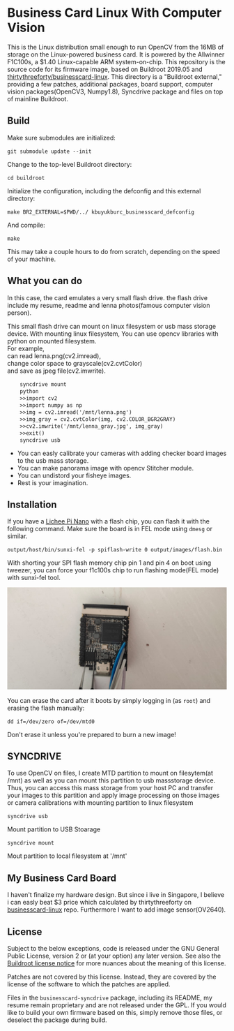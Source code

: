 # Business Card Linux With Computer Vision

This is the Linux distribution small enough to run OpenCV from the 16MB of storage on the Linux-powered business card.
It is powered by the Allwinner F1C100s, a $1.40 Linux-capable ARM system-on-chip.
This repository is the source code for its firmware image, based on Buildroot 2019.05 and [thirtythreeforty/businesscard-linux][thirtythreeforty/businesscard-linux].
This directory is a "Buildroot external," providing a few patches, additional packages, board support, computer vision packages(OpenCV3, Numpy1.8), Syncdrive package and files on top of mainline Buildroot.

## Build

Make sure submodules are initialized:

	git submodule update --init

Change to the top-level Buildroot directory:

	cd buildroot

Initialize the configuration, including the defconfig and this external directory:

	make BR2_EXTERNAL=$PWD/../ kbuyukburc_businesscard_defconfig

And compile:

	make

This may take a couple hours to do from scratch, depending on the speed of your machine.

## What you can do
In this case, the card emulates a very small flash drive. the flash drive include my resume, readme and lenna photos(famous computer vision person).  

This small flash drive can mount on linux filesystem or usb mass storage device.
With mounting linux filesystem, You can use opencv libraries with python on 
mounted filesystem.  
For example,  
can read lenna.png(cv2.imread),  
change color space to
grayscale(cv2.cvtColor)  
and save as jpeg file(cv2.imwrite).

```
    syncdrive mount
    python
    >>import cv2
    >>import numpy as np
    >>img = cv2.imread('/mnt/lenna.png')
    >>img_gray = cv2.cvtColor(img, cv2.COLOR_BGR2GRAY)
    >>cv2.imwrite('/mnt/lenna_gray.jpg', img_gray)
    >>exit()
    syncdrive usb
```

- You can easly calibrate your cameras with adding checker board images to the
usb mass storage.
- You can make panorama image with opencv Stitcher module.
- You can undistord your fisheye images.
- Rest is your imagination.

## Installation

If you have a [Lichee Pi Nano][lichee-nano] with a flash chip, you can flash it with the following command.
Make sure the board is in FEL mode using `dmesg` or similar.

	output/host/bin/sunxi-fel -p spiflash-write 0 output/images/flash.bin

With shorting your SPI flash memory chip pin 1 and pin 4 on boot using tweezer, you can force your f1c100s chip to run flashing mode(FEL mode) with sunxi-fel tool. 

![Shorted PINS](doc/Shorted_PINS.jpeg)

You can erase the card after it boots by simply logging in (as `root`) and erasing the flash manually:

	dd if=/dev/zero of=/dev/mtd0

Don't erase it unless you're prepared to burn a new image!

## SYNCDRIVE

To use OpenCV on files, I create MTD partition to mount on filesytem(at /mnt) as well as you can mount this partition to usb massstorage device. Thus, you can access this mass storage from your host PC and transfer your images to this partition and apply image processing on those images or camera calibrations with mounting partition to linux filesystem

```
syncdrive usb
```
Mount partition to USB Stoarage

```
syncdrive mount
```
Mout partition to local filesystem at '/mnt'

## My Business Card Board
I haven't finalize my hardware design. But since i live in
Singapore, I believe i can easly beat $3 price which calculated by thirtythreeforty on [businesscard-linux][thirtythreeforty/businesscard-linux] repo. Furthermore I
 want to add image sensor(OV2640). 

## License

Subject to the below exceptions, code is released under the GNU General Public License, version 2 or (at your option) any later version.
See also the [Buildroot license notice][buildroot-license] for more nuances about the meaning of this license.

Patches are not covered by this license. Instead, they are covered by the license of the software to which the patches are applied.

Files in the `businesscard-syncdrive` package, including its README, my resume remain proprietary and are not released under the GPL.
If you would like to build your own firmware based on this, simply remove those files, or deselect the package during build.

[linux-f1c100s]: https://github.com/kbuyukburc/linux.git
[uboot-f1c100s]: https://github.com/kbuyukburc/u-boot.git
[buildroot]: https://github.com/kbuyukburc/buildroot
[thirtythreeforty/businesscard-linux]: https://github.com/thirtythreeforty/businesscard-linux.git
[lichee-nano]: https://www.seeedstudio.com/Sipeed-Lichee-Nano-Linux-Development-Board-16M-Flash-WiFi-Version-p-2893.html
[buildroot-license]: https://buildroot.org/downloads/manual/manual.html#legal-info-buildroot

